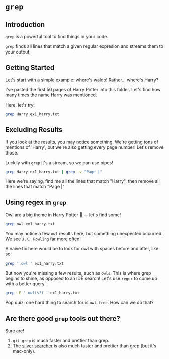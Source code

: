 # `grep`

## Introduction

`grep` is a powerful tool to find things in your code.

`grep` finds all lines that match a given regular expresion and streams them to your output.


## Getting Started

Let's start with a simple example: where's waldo! Rather... where's Harry?

I've pasted the first 50 pages of Harry Potter into this folder. Let's find how many times the name Harry was mentioned.

Here, let's try:

```bash
grep Harry ex1_harry.txt
```

## Excluding Results

If you look at the results, you may notice something. We're getting tons of mentions of 'Harry', but we're also getting every page number! Let's remove those.

Luckily with `grep` it's a stream, so we can use pipes!

```bash
grep Harry ex1_harry.txt | grep -v "Page |"
```

Here we're saying, find me all the lines that match "Harry", then remove all the lines that match "Page |"

## Using regex in `grep`

Owl are a big theme in Harry Potter 🦉 -- let's find some!

```bash
grep owl ex1_harry.txt
```

You may notice a few `owl` results here, but something unexpected occurred. We see `J.K. Rowling` far more often!

A naive fix here would be to look for owl with spaces before and after, like so:

```bash
grep ' owl ' ex1_harry.txt
```

But now you're missing a few results, such as `owls`. This is where grep begins to shine, as opposed to an IDE search! Let's use `regex` to come up with a better query.

```bash
grep -E ' owl(s?) ' ex1_harry.txt
```

Pop quiz: one hard thing to search for is `owl-free`. How can we do that?

## Are there good `grep` tools out there?

Sure are!

1. `git grep` is much faster and prettier than grep.
2. The [silver searcher](https://github.com/ggreer/the_silver_searcher) is also much faster and prettier than grep (but it's mac-only).
